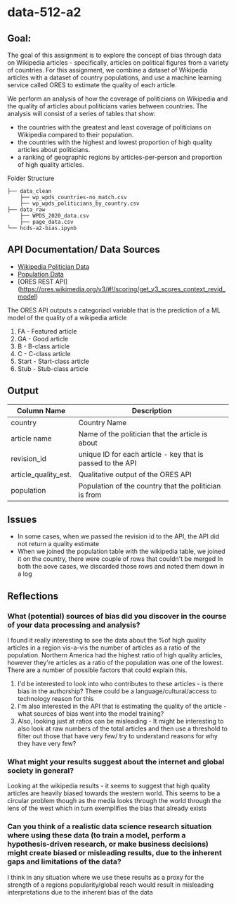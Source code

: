 # data-512-a2

## Goal:
The goal of this assignment is to explore the concept of bias through data on Wikipedia articles - specifically, articles on political figures from a variety of countries. For this assignment, we combine a dataset of Wikipedia articles with a dataset of country populations, and use a machine learning service called ORES to estimate the quality of each article.

We perform an analysis of how the coverage of politicians on Wikipedia and the quality of articles about politicians varies between countries. The analysis will consist of a series of tables that show:
- the countries with the greatest and least coverage of politicians on Wikipedia compared to their population.
- the countries with the highest and lowest proportion of high quality articles about politicians.
- a ranking of geographic regions by articles-per-person and proportion of high quality articles.

Folder Structure
```
├── data_clean
    ├── wp_wpds_countries-no_match.csv
    ├── wp_wpds_politicians_by_country.csv
├── data_raw
    ├── WPDS_2020_data.csv
    ├── page_data.csv
└── hcds-a2-bias.ipynb
```

## API Documentation/ Data Sources
- [Wikipedia Politician Data](https://figshare.com/articles/dataset/Untitled_Item/5513449)
- [Population Data](https://docs.google.com/spreadsheets/d/1CFJO2zna2No5KqNm9rPK5PCACoXKzb-nycJFhV689Iw/edit)
- [ORES REST API] (https://ores.wikimedia.org/v3/#!/scoring/get_v3_scores_context_revid_model)

The ORES API outputs a categoriacl variable that is the prediction of a ML model of the quality of a wikipedia article
1) FA - Featured article
2) GA - Good article
3) B - B-class article
4) C - C-class article
5) Start - Start-class article
6) Stub - Stub-class article

## Output
| Column Name             | Description                                     |
|-------------------------|-------------------------------------------------|
| country                 | Country Name |
| article name            | Name of the politician that the article is about|
| revision_id             | unique ID for each article - key that is passed to the API |
| article_quality_est.    | Qualitative output of the ORES API |
| population              | Population of the country that the politician is from |

## Issues
- In some cases, when we passed the revision id to the API, the API did not return a quality estimate
- When we joined the population table with the wikipedia table, we joined it on the country, there were couple of rows that couldn't be merged
In both the aove cases, we discarded those rows and noted them down in a log

## Reflections
### What (potential) sources of bias did you discover in the course of your data processing and analysis?
I found it really interesting to see the data about the %of high quality articles in a region vis-a-vis the number of articles as a ratio of the population. Northern America had the highest ratio of high quality articles, however they're articles as a ratio of the population was one of the lowest. There are a number of possible factors that could explain this. 
1) I'd be interested to look into who contributes to these articles - is there bias in the authorship? There could be a language/cultural/access to technology reason for this
2) I'm also interested in the API that is estimating the quality of the article - what sources of bias went into the model training? 
3) Also, looking just at ratios can be misleading - It might be interesting to also look at raw numbers of the total articles and then use a threshold to filter out those that have very few/ try to understand reasons for why they have very few?

### What might your results suggest about the internet and global society in general?
Looking at the wikipedia results - it seems to suggest that high quality articles are heavily biased towards the western world. This seems to be a circular problem though as the media looks through the world through the lens of the west which in turn exemplifies the bias that already exists

### Can you think of a realistic data science research situation where using these data (to train a model, perform a hypothesis-driven research, or make business decisions) might create biased or misleading results, due to the inherent gaps and limitations of the data?
I think in any situation where we use these results as a proxy for the strength of a regions popularity/global reach would result in misleading interpretations due to the inherent bias of the data
